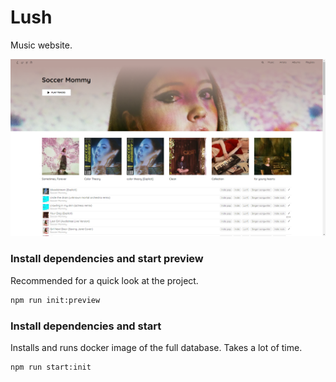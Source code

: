 # Lush

Music website.

![Page of artist Soccer Mommy](/screenshots/artist.png)

### Install dependencies and start preview

Recommended for a quick look at the project.

```sh
npm run init:preview
```

### Install dependencies and start

Installs and runs docker image of the full database. Takes a lot of time.

```sh
npm run start:init
```
